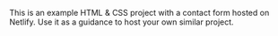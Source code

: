 This is an example HTML & CSS project with a contact form hosted on Netlify.
Use it as a guidance to host your own similar project.